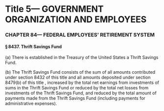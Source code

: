 
# Title 5— GOVERNMENT ORGANIZATION AND EMPLOYEES
### CHAPTER 84— FEDERAL EMPLOYEES’ RETIREMENT SYSTEM
#### § 8437. Thrift Savings Fund

(a) There is established in the Treasury of the United States a Thrift Savings Fund.

(b) The Thrift Savings Fund consists of the sum of all amounts contributed under section 8432 of this title and all amounts deposited under section 8479(b) of this title , increased by the total net earnings from investments of sums in the Thrift Savings Fund or reduced by the total net losses from investments of the Thrift Savings Fund, and reduced by the total amount of payments made from the Thrift Savings Fund (including payments for administrative expenses).
